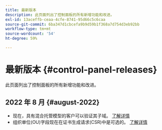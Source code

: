 ```yaml
---
title: 最新版本
description: 此页面列出了控制面板的所有新增功能和改进。
exl-id: 13aceffb-ceaa-4cfe-8741-95d66c5c6caa
source-git-commit: 6ba347d1cbcefa9b9d59b1f368a7d754d3eb92bb
workflow-type: tm+mt
source-wordcount: '54'
ht-degree: 59%

---
```


# 最新版本 {#control-panel-releases}

此页面列出了控制面板的所有新增功能和改进。

## 2022 年 8 月 {#august-2022}

* 现在，具有混合托管模型的客户可以验证其子域。 [了解详情](../subdomains-certificates/using/monitoring-subdomains.md)
* 组织单位(OU)字段现在在证书生成请求(CSR)中是可选的。 [了解详情](../subdomains-certificates/using/renewing-subdomain-certificate.md)
